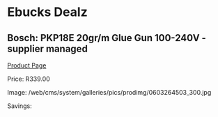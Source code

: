 
# Ebucks Dealz
## Bosch: PKP18E 20gr/m Glue Gun 100-240V - supplier managed
[Product Page](https://www.ebucks.com/web/shop/productSelected.do?prodId=349618270&catId=717342768)

Price: R339.00

Image: /web/cms/system/galleries/pics/prodimg/0603264503_300.jpg

Savings: 


	